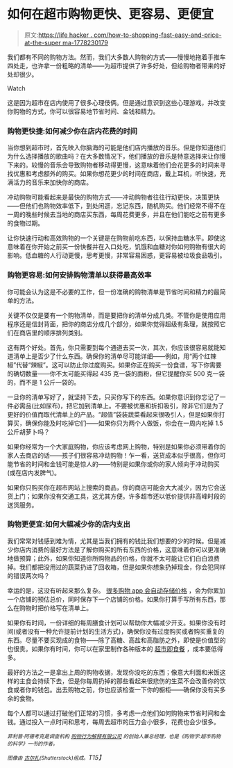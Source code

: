# 如何在超市购物更快、更容易、更便宜

> 原文:[https://life hacker . com/how-to-shopping-fast-easy-and-price-at-the-super ma-1778230179](https://lifehacker.com/how-to-shop-quicker-easier-and-cheaper-at-the-superma-1778230179)

我们都有不同的购物方法。然而，我们大多数人购物的方式——慢慢地拖着手推车四处走，也许拿一份粗略的清单——为超市提供了许多好处，但给购物者带来的好处却很少。

Watch

这是因为超市在店内使用了很多心理伎俩。但是通过意识到这些心理游戏，并改变你购物的方式，你可以很容易地节省时间、金钱和精力。

### **购物更快捷:如何减少你在店内花费的时间**

当你想到超市时，首先映入你脑海的可能是他们店内播放的音乐。但是你知道他们为什么选择播放的歌曲吗？在大多数情况下，他们播放的音乐是特意选择来让你慢下来的。较慢的音乐会导致购物者移动得更慢，这意味着他们会花更多的时间来寻找优惠和考虑额外的购买。如果你想花更少的时间在商店，戴上耳机，听快速，充满活力的音乐来加快你的商店。

冲动购物可能看起来是最快的购物方式——冲动购物者往往行动更快，决策更快——但他们也购物效率低下，到处闲逛，忘记东西，随机购买。他们经常不得不在一周的晚些时候去当地的商店买东西，每周花费更多，并且在他们能吃之前有更多的食物过期。

让你快速行动和高效购物的一个关键是在购物前吃东西，以保持血糖水平。即使这意味着在你开始之前买一份快餐并在入口处吃，饥饿和血糖对你如何购物有很大的影响。低血糖的人行动更慢，思考更慢，非常容易困惑，更容易被垃圾食品吸引。

### **购物更容易:如何安排购物清单以获得最高效率**

你可能会认为这是不必要的工作，但一份准确的购物清单是节省时间和精力的最简单的方法。

关键不仅仅是要有一个购物清单，而是要把你的清单分成几类。不管你是使用应用程序还是信封背面，把你的商店分成几个部分，如果你觉得超级有条理，就按照它们在商店里的顺序排列类别。

这有两个好处。首先，你只需要到每个通道去买一次，其次，你应该很容易就能知道清单上是否少了什么东西。确保你的清单尽可能详细——例如，用“两个红辣椒”代替“辣椒”。这可以防止你过度购买。如果你正在购买一份食谱，写下你需要的确切数量——你不太可能买得起 435 克一袋的面粉，但它提醒你买 500 克一袋的，而不是 1 公斤一袋的。

一旦你的清单写好了，就坚持下去，只买你写下的东西。如果你意识到你忘记了一件必需品(比如尿布)，把它加到清单上。不要被优惠和折扣吸引，除非它们是为了更好的价值而取代清单上的产品。“超值”袋装蔬菜看起来很吸引人，但是如果你打算买，确保你能及时吃掉它们——如果你只为两个人做饭，你会在一周内吃掉 1.5 公斤胡萝卜吗？

如果你经常为一个大家庭购物，你应该考虑网上购物，特别是如果你必须带着你的家人去商店的话——孩子们很容易冲动购物！乍一看，送货成本似乎很高，但你可能节省的时间和金钱可能是惊人的——特别是如果你或你的家人倾向于冲动购买(或在店内发脾气)。

如果你只购买你在超市网站上搜索的商品，你的商店可能会大大减少，因为它会送货上门；如果你没有交通工具，这尤其方便。许多超市还以低价提供非高峰时段的送货服务。

### **购物更便宜:如何大幅减少你的店内支出**

我们常常对钱感到难为情，尤其是当我们拥有的钱比我们想要的少的时候。但是减少你店内消费的最好方法是了解你购买的所有东西的价格，这意味着你可以更准确地做预算；此外，如果你知道你所购物品的价格，你就不太可能让它们白白浪费掉。我们都把没用过的蔬菜扔进了回收箱，但是如果你想象扔掉现金，你会犯同样的错误两次吗？

幸运的是，这没有听起来那么复杂。 [很多购物 app 会自动存储价格](http://lifehacker.com/how-to-maintain-and-use-collaborative-grocery-lists-5880819) ，会为你累加一个店铺的预估总价，同时保存下一个店铺的价格。如果你打算手写所有东西，那么在购物时把价格写在清单上。

如果你有时间，一份详细的每周膳食计划可以帮助你大幅减少开支。如果你没有时间(或者没有一种允许提前计划的生活方式)，确保你没有过度购买或者购买重复的东西。尽量不要买现成的食物——除了高糖、高盐和高脂肪之外，即使是价值型的也很贵。如果你有时间，你可以在家里制作各种版本的 [超市即食餐](http://www.theguardian.com/lifeandstyle/2014/jan/07/jack-monroe-ready-meal-challenge) ，成本要低得多。

最好的方法之一是拿出上周的购物收据，发现你没吃的东西；像意大利面和米饭这样的主食会持续下去，但是你每周扔掉的那些看起来很悲伤的生菜不会改善你的饮食或者你的钱包。出去购物之前，你也应该检查一下你的橱柜——确保你没有买多余的食物。

每个人都可以通过打破他们正常的习惯，多考虑一点他们如何购物来节省时间和金钱。通过投入一点时间和思考，每周去超市的压力会小很多，花费也会少很多。

*<small>菲利普·阿德考克是调查机构</small>* [*<small>购物行为解释有限公司</small>*](http://www.sbxl.com/) *<small>的创始人兼总经理，也是《购物学:超市购物的科学》一书的作者。</small>*

*<small>图像由</small>* [*<small>古尔扎</small>*](http://www.shutterstock.com/pic-368281283/stock-vector-isometric-supermarket-vector.html)*<small>(Shutterstock)组成。</small>T15】*